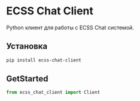 # ECSS Chat Client

Python клиент для работы с ECSS Chat системой.

## Установка

```bash
pip install ecss-chat-client
```

## GetStarted

```python
from ecss_chat_client import Client
```
